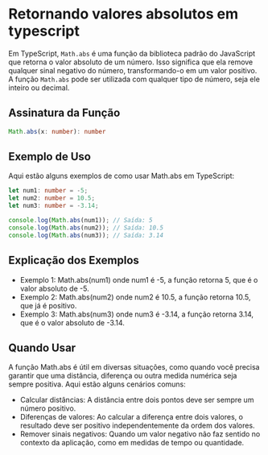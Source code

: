 # Retornando valores absolutos em typescript

Em TypeScript, `Math.abs` é uma função da biblioteca padrão do JavaScript que retorna o valor absoluto de um número. Isso significa que ela remove qualquer sinal negativo do número, transformando-o em um valor positivo. A função `Math.abs` pode ser utilizada com qualquer tipo de número, seja ele inteiro ou decimal.

## Assinatura da Função

```typescript
Math.abs(x: number): number
```

## Exemplo de Uso

Aqui estão alguns exemplos de como usar Math.abs em TypeScript:

``` typescript
let num1: number = -5;
let num2: number = 10.5;
let num3: number = -3.14;

console.log(Math.abs(num1)); // Saída: 5
console.log(Math.abs(num2)); // Saída: 10.5
console.log(Math.abs(num3)); // Saída: 3.14
```

## Explicação dos Exemplos

- Exemplo 1: Math.abs(num1) onde num1 é -5, a função retorna 5, que é o valor absoluto de -5.
- Exemplo 2: Math.abs(num2) onde num2 é 10.5, a função retorna 10.5, que já é positivo.
- Exemplo 3: Math.abs(num3) onde num3 é -3.14, a função retorna 3.14, que é o valor absoluto de -3.14.

## Quando Usar

A função Math.abs é útil em diversas situações, como quando você precisa garantir que uma distância, diferença ou outra medida numérica seja sempre positiva. Aqui estão alguns cenários comuns:

- Calcular distâncias: A distância entre dois pontos deve ser sempre um número positivo.
- Diferenças de valores: Ao calcular a diferença entre dois valores, o resultado deve ser positivo independentemente da ordem dos valores.
- Remover sinais negativos: Quando um valor negativo não faz sentido no contexto da aplicação, como em medidas de tempo ou quantidade.